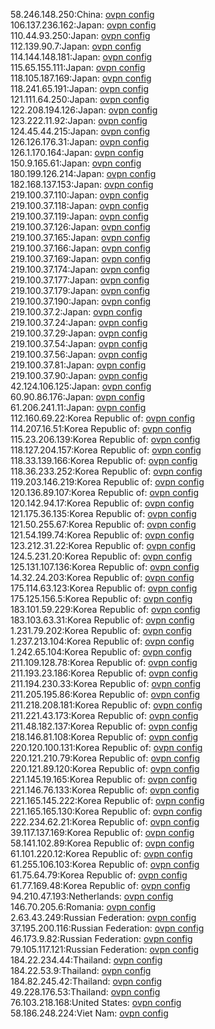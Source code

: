 58.246.148.250:China: [ovpn config](vpn/58_246_148_250.ovpn)  
106.137.236.162:Japan: [ovpn config](vpn/106_137_236_162.ovpn)  
110.44.93.250:Japan: [ovpn config](vpn/110_44_93_250.ovpn)  
112.139.90.7:Japan: [ovpn config](vpn/112_139_90_7.ovpn)  
114.144.148.181:Japan: [ovpn config](vpn/114_144_148_181.ovpn)  
115.65.155.111:Japan: [ovpn config](vpn/115_65_155_111.ovpn)  
118.105.187.169:Japan: [ovpn config](vpn/118_105_187_169.ovpn)  
118.241.65.191:Japan: [ovpn config](vpn/118_241_65_191.ovpn)  
121.111.64.250:Japan: [ovpn config](vpn/121_111_64_250.ovpn)  
122.208.194.126:Japan: [ovpn config](vpn/122_208_194_126.ovpn)  
123.222.11.92:Japan: [ovpn config](vpn/123_222_11_92.ovpn)  
124.45.44.215:Japan: [ovpn config](vpn/124_45_44_215.ovpn)  
126.126.176.31:Japan: [ovpn config](vpn/126_126_176_31.ovpn)  
126.1.170.164:Japan: [ovpn config](vpn/126_1_170_164.ovpn)  
150.9.165.61:Japan: [ovpn config](vpn/150_9_165_61.ovpn)  
180.199.126.214:Japan: [ovpn config](vpn/180_199_126_214.ovpn)  
182.168.137.153:Japan: [ovpn config](vpn/182_168_137_153.ovpn)  
219.100.37.110:Japan: [ovpn config](vpn/219_100_37_110.ovpn)  
219.100.37.118:Japan: [ovpn config](vpn/219_100_37_118.ovpn)  
219.100.37.119:Japan: [ovpn config](vpn/219_100_37_119.ovpn)  
219.100.37.126:Japan: [ovpn config](vpn/219_100_37_126.ovpn)  
219.100.37.165:Japan: [ovpn config](vpn/219_100_37_165.ovpn)  
219.100.37.166:Japan: [ovpn config](vpn/219_100_37_166.ovpn)  
219.100.37.169:Japan: [ovpn config](vpn/219_100_37_169.ovpn)  
219.100.37.174:Japan: [ovpn config](vpn/219_100_37_174.ovpn)  
219.100.37.177:Japan: [ovpn config](vpn/219_100_37_177.ovpn)  
219.100.37.179:Japan: [ovpn config](vpn/219_100_37_179.ovpn)  
219.100.37.190:Japan: [ovpn config](vpn/219_100_37_190.ovpn)  
219.100.37.2:Japan: [ovpn config](vpn/219_100_37_2.ovpn)  
219.100.37.24:Japan: [ovpn config](vpn/219_100_37_24.ovpn)  
219.100.37.29:Japan: [ovpn config](vpn/219_100_37_29.ovpn)  
219.100.37.54:Japan: [ovpn config](vpn/219_100_37_54.ovpn)  
219.100.37.56:Japan: [ovpn config](vpn/219_100_37_56.ovpn)  
219.100.37.81:Japan: [ovpn config](vpn/219_100_37_81.ovpn)  
219.100.37.90:Japan: [ovpn config](vpn/219_100_37_90.ovpn)  
42.124.106.125:Japan: [ovpn config](vpn/42_124_106_125.ovpn)  
60.90.86.176:Japan: [ovpn config](vpn/60_90_86_176.ovpn)  
61.206.241.11:Japan: [ovpn config](vpn/61_206_241_11.ovpn)  
112.160.69.22:Korea Republic of: [ovpn config](vpn/112_160_69_22.ovpn)  
114.207.16.51:Korea Republic of: [ovpn config](vpn/114_207_16_51.ovpn)  
115.23.206.139:Korea Republic of: [ovpn config](vpn/115_23_206_139.ovpn)  
118.127.204.157:Korea Republic of: [ovpn config](vpn/118_127_204_157.ovpn)  
118.33.139.166:Korea Republic of: [ovpn config](vpn/118_33_139_166.ovpn)  
118.36.233.252:Korea Republic of: [ovpn config](vpn/118_36_233_252.ovpn)  
119.203.146.219:Korea Republic of: [ovpn config](vpn/119_203_146_219.ovpn)  
120.136.89.107:Korea Republic of: [ovpn config](vpn/120_136_89_107.ovpn)  
120.142.94.17:Korea Republic of: [ovpn config](vpn/120_142_94_17.ovpn)  
121.175.36.135:Korea Republic of: [ovpn config](vpn/121_175_36_135.ovpn)  
121.50.255.67:Korea Republic of: [ovpn config](vpn/121_50_255_67.ovpn)  
121.54.199.74:Korea Republic of: [ovpn config](vpn/121_54_199_74.ovpn)  
123.212.31.22:Korea Republic of: [ovpn config](vpn/123_212_31_22.ovpn)  
124.5.231.20:Korea Republic of: [ovpn config](vpn/124_5_231_20.ovpn)  
125.131.107.136:Korea Republic of: [ovpn config](vpn/125_131_107_136.ovpn)  
14.32.24.203:Korea Republic of: [ovpn config](vpn/14_32_24_203.ovpn)  
175.114.63.123:Korea Republic of: [ovpn config](vpn/175_114_63_123.ovpn)  
175.125.156.5:Korea Republic of: [ovpn config](vpn/175_125_156_5.ovpn)  
183.101.59.229:Korea Republic of: [ovpn config](vpn/183_101_59_229.ovpn)  
183.103.63.31:Korea Republic of: [ovpn config](vpn/183_103_63_31.ovpn)  
1.231.79.202:Korea Republic of: [ovpn config](vpn/1_231_79_202.ovpn)  
1.237.213.104:Korea Republic of: [ovpn config](vpn/1_237_213_104.ovpn)  
1.242.65.104:Korea Republic of: [ovpn config](vpn/1_242_65_104.ovpn)  
211.109.128.78:Korea Republic of: [ovpn config](vpn/211_109_128_78.ovpn)  
211.193.23.186:Korea Republic of: [ovpn config](vpn/211_193_23_186.ovpn)  
211.194.230.33:Korea Republic of: [ovpn config](vpn/211_194_230_33.ovpn)  
211.205.195.86:Korea Republic of: [ovpn config](vpn/211_205_195_86.ovpn)  
211.218.208.181:Korea Republic of: [ovpn config](vpn/211_218_208_181.ovpn)  
211.221.43.173:Korea Republic of: [ovpn config](vpn/211_221_43_173.ovpn)  
211.48.182.137:Korea Republic of: [ovpn config](vpn/211_48_182_137.ovpn)  
218.146.81.108:Korea Republic of: [ovpn config](vpn/218_146_81_108.ovpn)  
220.120.100.131:Korea Republic of: [ovpn config](vpn/220_120_100_131.ovpn)  
220.121.210.79:Korea Republic of: [ovpn config](vpn/220_121_210_79.ovpn)  
220.121.89.120:Korea Republic of: [ovpn config](vpn/220_121_89_120.ovpn)  
221.145.19.165:Korea Republic of: [ovpn config](vpn/221_145_19_165.ovpn)  
221.146.76.133:Korea Republic of: [ovpn config](vpn/221_146_76_133.ovpn)  
221.165.145.222:Korea Republic of: [ovpn config](vpn/221_165_145_222.ovpn)  
221.165.165.130:Korea Republic of: [ovpn config](vpn/221_165_165_130.ovpn)  
222.234.62.21:Korea Republic of: [ovpn config](vpn/222_234_62_21.ovpn)  
39.117.137.169:Korea Republic of: [ovpn config](vpn/39_117_137_169.ovpn)  
58.141.102.89:Korea Republic of: [ovpn config](vpn/58_141_102_89.ovpn)  
61.101.220.12:Korea Republic of: [ovpn config](vpn/61_101_220_12.ovpn)  
61.255.106.103:Korea Republic of: [ovpn config](vpn/61_255_106_103.ovpn)  
61.75.64.79:Korea Republic of: [ovpn config](vpn/61_75_64_79.ovpn)  
61.77.169.48:Korea Republic of: [ovpn config](vpn/61_77_169_48.ovpn)  
94.210.47.193:Netherlands: [ovpn config](vpn/94_210_47_193.ovpn)  
146.70.205.6:Romania: [ovpn config](vpn/146_70_205_6.ovpn)  
2.63.43.249:Russian Federation: [ovpn config](vpn/2_63_43_249.ovpn)  
37.195.200.116:Russian Federation: [ovpn config](vpn/37_195_200_116.ovpn)  
46.173.9.82:Russian Federation: [ovpn config](vpn/46_173_9_82.ovpn)  
79.105.117.121:Russian Federation: [ovpn config](vpn/79_105_117_121.ovpn)  
184.22.234.44:Thailand: [ovpn config](vpn/184_22_234_44.ovpn)  
184.22.53.9:Thailand: [ovpn config](vpn/184_22_53_9.ovpn)  
184.82.245.42:Thailand: [ovpn config](vpn/184_82_245_42.ovpn)  
49.228.176.53:Thailand: [ovpn config](vpn/49_228_176_53.ovpn)  
76.103.218.168:United States: [ovpn config](vpn/76_103_218_168.ovpn)  
58.186.248.224:Viet Nam: [ovpn config](vpn/58_186_248_224.ovpn)  
